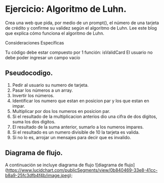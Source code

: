 
# Ejercicio: Algoritmo de Luhn.
Crea una web que pida, por medio de un prompt(), el número de una tarjeta de crédito y confirme su validez según el algoritmo de Luhn. Lee este blog que explica cómo funciona el algoritmo de Luhn.

Consideraciones Específicas

Tu código debe estar compuesto por 1 función: isValidCard
El usuario no debe poder ingresar un campo vacío

## Pseudocodigo.
1. Pedir al usuario su numero de tarjeta.
2. Pasar los números a un array.
3. Invertir los números.
4. Identificar los numero que estan en posicion par y los que estan en impar.
5. Multiplicar por dos los numeros en posicion par. 
6. Si el resultado de la multiplicacion anterios dio una cifra de dos digitos,
   suma los dos digitos.
7. El resultado de la suma anterior, sumarlo a los numeros impares.
7. Si el resultado es un numero divisible de 10 la tarjeta es valida.
8. Si no lo es, arrojar un mensajes para decir que es invalido.

## Diagrama de flujo.
A continuación se incluye diagrama de flujo
![diagrama de flujo] (https://www.lucidchart.com/publicSegments/view/0b840469-33e8-41cc-b8a9-25fc3dfb4f4b/image.jpeg);